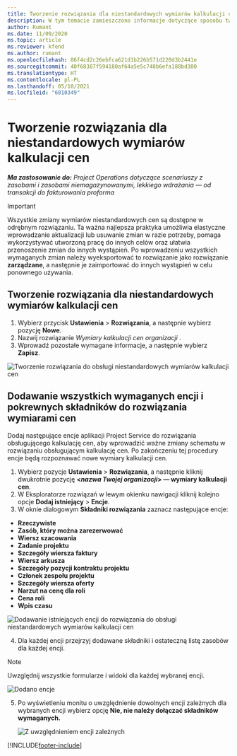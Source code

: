 ```yaml
---
title: Tworzenie rozwiązania dla niestandardowych wymiarów kalkulacji cen
description: W tym temacie zamieszczono informacje dotyczące sposobu tworzenia rozwiązań obsługujących niestandardowe wymiary kalkulacji cen.
author: Rumant
ms.date: 11/09/2020
ms.topic: article
ms.reviewer: kfend
ms.author: rumant
ms.openlocfilehash: 86f4cd2c26ebfca621d1b226b571d220d3b2441e
ms.sourcegitcommit: 40f68387f594180af64a5e5c748b6efa188bd300
ms.translationtype: HT
ms.contentlocale: pl-PL
ms.lasthandoff: 05/10/2021
ms.locfileid: "6010349"
---
```

# <a name="create-a-solution-for-custom-pricing-dimensions"></a>Tworzenie rozwiązania dla niestandardowych wymiarów kalkulacji cen

 _**Ma zastosowanie do:** Project Operations dotyczące scenariuszy z zasobami i zasobami niemagazynowanymi, lekkiego wdrażania — od transakcji do fakturowania proforma_ 

>[!IMPORTANT]
>Wszystkie zmiany wymiarów niestandardowych cen są dostępne w odrębnym rozwiązaniu. Ta ważna najlepsza praktyka umożliwia elastyczne wprowadzanie aktualizacji lub usuwanie zmian w razie potrzeby, pomaga wykorzystywać utworzoną pracę do innych celów oraz ułatwia przenoszenie zmian do innych wystąpień. Po wprowadzeniu wszystkich wymaganych zmian należy wyeksportować to rozwiązanie jako rozwiązanie **zarządzane**, a następnie je zaimportować do innych wystąpień w celu ponownego używania.

## <a name="create-a-solution-for-custom-pricing-dimensions"></a>Tworzenie rozwiązania dla niestandardowych wymiarów kalkulacji cen

1.  Wybierz przycisk **Ustawienia** > **Rozwiązania**, a następnie wybierz pozycję **Nowe**.
2.  Nazwij rozwiązanie *Wymiary kalkulacji cen organizacji <your organization name>*.
3. Wprowadź pozostałe wymagane informacje, a następnie wybierz **Zapisz**.

  ![Tworzenie rozwiązania do obsługi niestandardowych wymiarów kalkulacji cen](./media/Creation-of-custom-pricing-dimension-solution.png)
 
## <a name="add-all-required-entities-and-related-components-to-the-pricing-dimension-solution"></a>Dodawanie wszystkich wymaganych encji i pokrewnych składników do rozwiązania wymiarami cen

Dodaj następujące encje aplikacji Project Service do rozwiązania obsługującego kalkulację cen, aby wprowadzić ważne zmiany schematu w rozwiązaniu obsługującym kalkulację cen. Po zakończeniu tej procedury encje będą rozpoznawać nowe wymiary kalkulacji cen.

1.  Wybierz pozycje **Ustawienia** > **Rozwiązania**, a następnie kliknij dwukrotnie pozycję **<*nazwa Twojej organizacji*> — wymiary kalkulacji cen**.
2.  W Eksploratorze rozwiązań w lewym okienku nawigacji kliknij kolejno opcje **Dodaj istniejący** > **Encje**.
3.  W oknie dialogowym **Składniki rozwiązania** zaznacz następujące encje:
 
   - **Rzeczywiste**
   - **Zasób, który można zarezerwować**
   - **Wiersz szacowania**
   - **Zadanie projektu**
   - **Szczegóły wiersza faktury**
   - **Wiersz arkusza**
   - **Szczegóły pozycji kontraktu projektu**
   - **Członek zespołu projektu**
   - **Szczegóły wiersza oferty**
   - **Narzut na cenę dla roli**
   - **Cena roli**
   - **Wpis czasu**
 
   ![Dodawanie istniejących encji do rozwiązania do obsługi niestandardowych wymiarów kalkulacji cen](./media/Existing-entities-to-PD-solution.png)
 
 4. Dla każdej encji przejrzyj dodawane składniki i ostateczną listę zasobów dla każdej encji. 

   >[!NOTE]
   > Uwzględnij wszystkie formularze i widoki dla każdej wybranej encji.

  ![Dodano encje](./media/solution-component-selection.png)


5.  Po wyświetleniu monitu o uwzględnienie dowolnych encji zależnych dla wybranych encji wybierz opcję **Nie, nie należy dołączać składników wymaganych.**

    ![Z uwzględnieniem encji zależnych](./media/Do-not-include-required.png)


[!INCLUDE[footer-include](../includes/footer-banner.md)]
